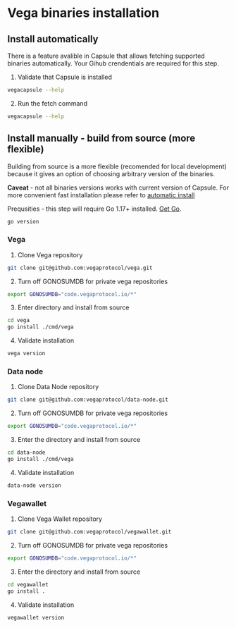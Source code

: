 # Vega binaries installation

## Install automatically

There is a feature avalible in Capsule that allows fetching supported binaries automatically. Your Gihub crendentials are required for this step.

1. Validate that Capsule is installed
```bash
vegacapsule --help
```
2. Run the fetch command
```bash
vegacapsule --help
```

## Install manually - build from source (more flexible)
Building from source is a more flexible (recomended for local development) because it gives an option of choosing arbitrary version of the binaries.

**Caveat** - not all binaries versions works with current version of Capsule. For more convenient fast installation please refer to [automatic install](#install-automatically)

Prequsities - this step will require Go 1.17+ installed. [Get Go](https://go.dev/doc/install).
```bash
go version
```

### Vega
1. Clone Vega repository
```bash
git clone git@github.com:vegaprotocol/vega.git
```
2. Turn off GONOSUMDB for private vega repositories
```bash
export GONOSUMDB="code.vegaprotocol.io/*"
```
3. Enter directory and install from source
```bash
cd vega
go install ./cmd/vega
```
4. Validate installation
```bash
vega version
```
### Data node
1. Clone Data Node repository
```bash
git clone git@github.com:vegaprotocol/data-node.git
```
2. Turn off GONOSUMDB for private vega repositories
```bash
export GONOSUMDB="code.vegaprotocol.io/*"
```
3. Enter the directory and install from source
```bash
cd data-node
go install ./cmd/vega
```
4. Validate installation
```bash
data-node version
```
### Vegawallet
1. Clone Vega Wallet repository
```bash
git clone git@github.com:vegaprotocol/vegawallet.git
```
2. Turn off GONOSUMDB for private vega repositories
```bash
export GONOSUMDB="code.vegaprotocol.io/*"
```
3. Enter the directory and install from source
```bash
cd vegawallet
go install .
```
4. Validate installation
```bash
vegawallet version
```